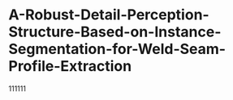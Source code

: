 # A-Robust-Detail-Perception-Structure-Based-on-Instance-Segmentation-for-Weld-Seam-Profile-Extraction
111111

